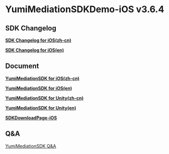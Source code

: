 # YumiMediationSDKDemo-iOS v3.6.4
## SDK Changelog
[**SDK Changelog for iOS(zh-cn)**](https://github.com/yumimobi/YumiMediationSDKDemo-Android/blob/master/SDK%20Changelog/iOS%20SDK%E6%9B%B4%E6%96%B0%E6%97%A5%E5%BF%97.md)

[**SDK Changelog for iOS(en)**](https://github.com/yumimobi/YumiMediationSDKDemo-Android/blob/master/SDK%20Changelog/iOS%20SDK%20Changelog.md)

## Document

[**YumiMediationSDK for iOS(zh-cn)**](https://github.com/yumimobi/YumiMobileSDKDemo-iOS/blob/master/normalDocuments/YumiMobileSDK%20for%20iOS(zh-cn).md)

[**YumiMediationSDK for iOS(en)**](https://github.com/yumimobi/YumiMobileSDKDemo-iOS/blob/master/normalDocuments/YumiMobileSDK%20for%20iOS(en).md)

[**YumiMediationSDK for Unity(zh-cn)**](https://github.com/yumimobi/YumiMediationSDK-Unity/blob/master/source/document/YumiMediationSDK%20for%20Unity(zh-cn).md)

[**YumiMediationSDK for Unity(en)**](https://github.com/yumimobi/YumiMediationSDK-Unity/blob/master/source/document/YumiMediationSDK%20for%20Unity(en).md)

[**SDKDownloadPage-iOS**](https://github.com/yumimobi/YumiMediationSDKDemo-iOS/blob/master/normalDocuments/iOSDownloadPage.md)

## Q&A 
[YumiMediationSDK Q&A](https://github.com/yumimobi/YumiMediationSDKDemo-iOS/blob/master/YumiMediationSDK_QA/YumiMediationSDK_QA.md)